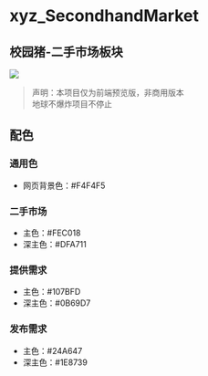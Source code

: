 # xyz_SecondhandMarket
## 校园猪-二手市场板块  
![](http://pj1wbw4gq.bkt.clouddn.com/18-12-9/59339898.jpg)
> 声明：本项目仅为前端预览版，非商用版本  
> 地球不爆炸项目不停止

## 配色
### 通用色
+ 网页背景色：#F4F4F5

### 二手市场
+ 主色：#FEC018
+ 深主色：#DFA711

### 提供需求
+ 主色：#107BFD
+ 深主色：#0B69D7

### 发布需求
+ 主色：#24A647
+ 深主色：#1E8739